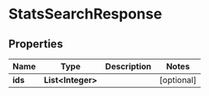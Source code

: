 

# StatsSearchResponse


## Properties

| Name | Type | Description | Notes |
|------------ | ------------- | ------------- | -------------|
|**ids** | **List&lt;Integer&gt;** |  |  [optional] |



